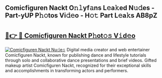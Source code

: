 ## Comicfiguren Nackt O𝚗𝚕yf𝚊ns L𝚎a𝚔ed N𝚞𝚍es - Part-yUP P𝚑𝚘tos Vi𝚍𝚎o - H𝚘𝚝 Part L𝚎a𝚔s AB8pZ

# <h2><a href="http://kfd8fw.oniu.top/?m=Comicfiguren+Nackt">🔗👉 🔴 Comicfiguren Nackt P𝚑ot𝚘𝚜 V𝚒d𝚎o</a></h2>

[![Comicfiguren Nackt Nu𝚍e𝚜](https://i.imgur.com/0qMVB7G.gif)](http://kfd8fw.oniu.top/?m=Comicfiguren+Nackt)
Digital media creator and web entertainer Comicfiguren Nackt, known for publishing dance and lifestyle tutorials through solo and collaborative dance presentations and brief videos. Gifted makeup artist Comicfiguren Nackt, recognized for their exceptional skills and accomplishments in transforming actors and performers.  
